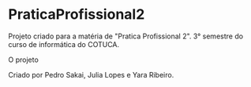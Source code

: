 # PraticaProfissional2
Projeto criado para a matéria de "Pratica Profissional 2".
3° semestre do curso de informática do COTUCA.

O projeto 

Criado por Pedro Sakai, Julia Lopes e Yara Ribeiro.
